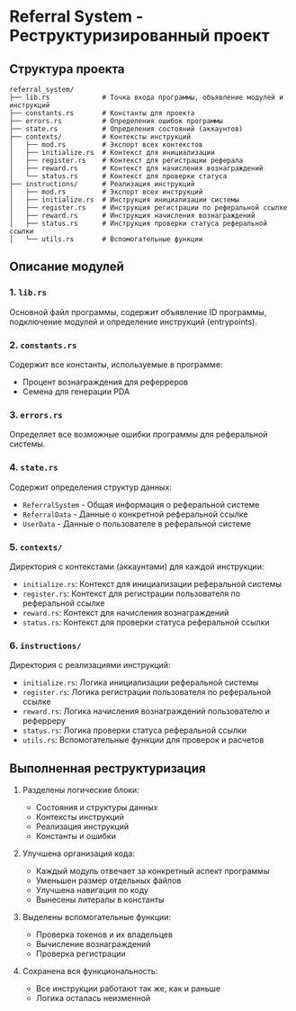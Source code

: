# Referral System - Реструктуризированный проект

## Структура проекта

```
referral_system/
├── lib.rs             # Точка входа программы, объявление модулей и инструкций
├── constants.rs       # Константы для проекта
├── errors.rs          # Определения ошибок программы
├── state.rs           # Определения состояний (аккаунтов)
├── contexts/          # Контексты инструкций
│   ├── mod.rs         # Экспорт всех контекстов
│   ├── initialize.rs  # Контекст для инициализации
│   ├── register.rs    # Контекст для регистрации реферала
│   ├── reward.rs      # Контекст для начисления вознаграждений
│   └── status.rs      # Контекст для проверки статуса
├── instructions/      # Реализация инструкций
│   ├── mod.rs         # Экспорт всех инструкций
│   ├── initialize.rs  # Инструкция инициализации системы
│   ├── register.rs    # Инструкция регистрации по реферальной ссылке
│   ├── reward.rs      # Инструкция начисления вознаграждений
│   ├── status.rs      # Инструкция проверки статуса реферальной ссылки
│   └── utils.rs       # Вспомогательные функции
```

## Описание модулей

### 1. `lib.rs`

Основной файл программы, содержит объявление ID программы, подключение модулей и определение инструкций (entrypoints).

### 2. `constants.rs`

Содержит все константы, используемые в программе:

- Процент вознаграждения для реферреров
- Семена для генерации PDA

### 3. `errors.rs`

Определяет все возможные ошибки программы для реферальной системы.

### 4. `state.rs`

Содержит определения структур данных:

- `ReferralSystem` - Общая информация о реферальной системе
- `ReferralData` - Данные о конкретной реферальной ссылке
- `UserData` - Данные о пользователе в реферальной системе

### 5. `contexts/`

Директория с контекстами (аккаунтами) для каждой инструкции:

- `initialize.rs`: Контекст для инициализации реферальной системы
- `register.rs`: Контекст для регистрации пользователя по реферальной ссылке
- `reward.rs`: Контекст для начисления вознаграждений
- `status.rs`: Контекст для проверки статуса реферальной ссылки

### 6. `instructions/`

Директория с реализациями инструкций:

- `initialize.rs`: Логика инициализации реферальной системы
- `register.rs`: Логика регистрации пользователя по реферальной ссылке
- `reward.rs`: Логика начисления вознаграждений пользователю и реферреру
- `status.rs`: Логика проверки статуса реферальной ссылки
- `utils.rs`: Вспомогательные функции для проверок и расчетов

## Выполненная реструктуризация

1. Разделены логические блоки:
   - Состояния и структуры данных
   - Контексты инструкций
   - Реализация инструкций
   - Константы и ошибки
2. Улучшена организация кода:
   - Каждый модуль отвечает за конкретный аспект программы
   - Уменьшен размер отдельных файлов
   - Улучшена навигация по коду
   - Вынесены литералы в константы
3. Выделены вспомогательные функции:

   - Проверка токенов и их владельцев
   - Вычисление вознаграждений
   - Проверка регистрации

4. Сохранена вся функциональность:
   - Все инструкции работают так же, как и раньше
   - Логика осталась неизменной
